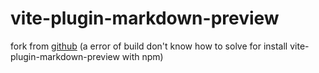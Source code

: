 # vite-plugin-markdown-preview

fork from [github](https://github.com/JasKang/vite-plugin-markdown-preview) (a error of build don't know how to solve for install vite-plugin-markdown-preview with npm)
